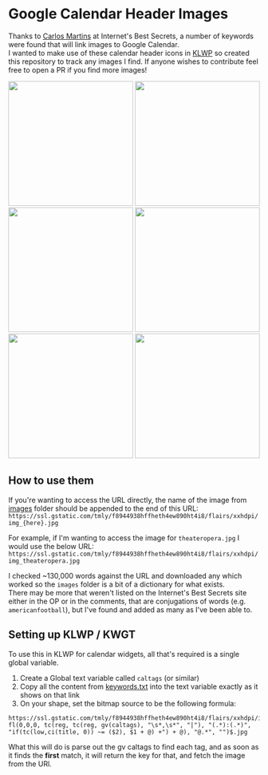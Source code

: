 # Google Calendar Header Images

Thanks to [Carlos Martins](http://www.internetbestsecrets.com/2019/09/google-calendar-event-images.html) at Internet's Best Secrets, a number of keywords were found that will link images to Google Calendar.    
I wanted to make use of these calendar header icons in [KLWP](https://play.google.com/store/apps/details?id=org.kustom.wallpaper) so created this repository to track any images I find. 
If anyone wishes to contribute feel free to open a PR if you find more images!

<img src="https://github.com/pekempy/gcal-images/assets/22874875/596ed545-6d1c-4f54-b11d-7139d68e760e" width="250"/> <img src="https://github.com/pekempy/gcal-images/assets/22874875/736d8d5d-187b-4c20-8afd-26814ae3a749" width="250"/>
<img src="https://github.com/pekempy/gcal-images/assets/22874875/59871ef9-0e9c-4eaf-acf9-40455e0c0adb" width="250"/> <img src="https://github.com/pekempy/gcal-images/assets/22874875/f67ad6d6-b555-4c18-a18f-c16f292bae5b" width="250"/> 
<img src="https://github.com/pekempy/gcal-images/assets/22874875/1d69efc0-6b7e-4157-88c3-b64e9c86128a" width="250"/> <img src="https://github.com/pekempy/gcal-images/assets/22874875/f7c9a806-91b7-4cb7-b30e-d21779ed5a73" width="250"/> 


## How to use them
If you're wanting to access the URL directly, the name of the image from [images](https://github.com/pekempy/gcal-images/tree/main/images) folder should be appended to the end of this URL:     
`https://ssl.gstatic.com/tmly/f8944938hffheth4ew890ht4i8/flairs/xxhdpi/img_{here}.jpg`

For example, if I'm wanting to access the image for `theateropera.jpg` I would use the below URL:     
`https://ssl.gstatic.com/tmly/f8944938hffheth4ew890ht4i8/flairs/xxhdpi/img_theateropera.jpg`

I checked ~130,000 words against the URL and downloaded any which worked so the `images` folder is a bit of a dictionary for what exists.     
There may be more that weren't listed on the Internet's Best Secrets site either in the OP or in the comments, that are conjugations of words (e.g. `americanfootball`), but I've found and added as many as I've been able to.

## Setting up KLWP / KWGT
To use this in KLWP for calendar widgets, all that's required is a single global variable.
1. Create a Global text variable called `caltags` (or similar)
2. Copy all the content from [keywords.txt](https://raw.githubusercontent.com/pekempy/gcal-images/main/keywords.txt) into the text variable exactly as it shows on that link
3. On your shape, set the bitmap source to be the following formula:
```
https://ssl.gstatic.com/tmly/f8944938hffheth4ew890ht4i8/flairs/xxhdpi/img_$tc(reg, fl(0,0,0, tc(reg, tc(reg, gv(caltags), "\s*,\s*", "|"), "(.*):(.*)", "if(tc(low,ci(title, 0)) ~= ($2), $1 + @) +") + @), "@.*", "")$.jpg
```
What this will do is parse out the gv caltags to find each tag, and as soon as it finds the **first** match, it will return the key for that, and fetch the image from the URl.
